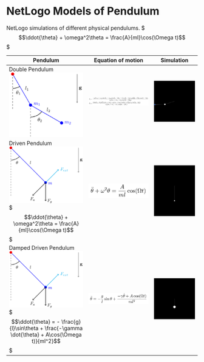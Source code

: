 # NetLogo Models of Pendulum
NetLogo simulations of different physical pendulums.
$$$\ddot{\theta} + \omega^2\theta = \frac{A}{ml}\cos(\Omega t)$$$

| Pendulum               | Equation of motion    | Simulation            |
|------------------------|-----------------------|-----------------------|
| Double Pendulum <br> <img src="double-pendulum.png" width="300"/> | <img src="double-equation.png" width="700"/> | <img src="double-simulation.gif" width="300"/> |
| Driven Pendulum <br> <img src="damped-driven-pendulum.png" width="300"/> <br> $$$\ddot{\theta} + \omega^2\theta = \frac{A}{ml}\cos(\Omega t)$$$ | <img src="driven-equation.png" width="300"/> | <img src="driven-simulation.gif" width="300"/> |
| Damped Driven Pendulum <br> <img src="damped-driven-pendulum.png" width="300"/> <br> $$$\ddot{\theta} = - \frac{g}{l}\sin\theta + \frac{-\gamma \dot{\theta} + A\cos(\Omega t)}{ml^2}$$$ | <img src="damped-driven-equation.png" width="300"/> | <img src="chaotic-simulation.gif" width="300"/> |
